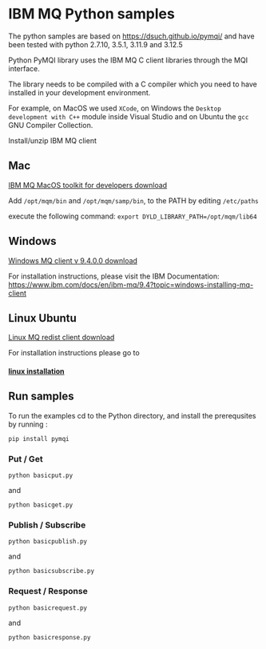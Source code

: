 # IBM MQ Python samples
The python samples are based on https://dsuch.github.io/pymqi/
and have been tested with python 2.7.10, 3.5.1, 3.11.9 and 3.12.5

Python PyMQI library uses the IBM MQ C client libraries through the MQI interface.

The library needs to be compiled with a C compiler which you need to have installed in your development environment.

For example, on MacOS we used `XCode`, on Windows the `Desktop development with C++` module inside Visual Studio and on Ubuntu the `gcc` GNU Compiler Collection.

Install/unzip IBM MQ client

## Mac

[IBM MQ MacOS toolkit for developers download](https://public.dhe.ibm.com/ibmdl/export/pub/software/websphere/messaging/mqdev/mactoolkit/)

Add
`/opt/mqm/bin` and
`/opt/mqm/samp/bin`, to the PATH by editing `/etc/paths`

execute the following command:
`export DYLD_LIBRARY_PATH=/opt/mqm/lib64`

## Windows

[Windows MQ client v 9.4.0.0 download](https://www.ibm.com/support/fixcentral/swg/downloadFixes?parent=ibm%7EWebSphere&product=ibm/WebSphere/WebSphere+MQ&release=9.4.0.0&platform=Windows+64-bit,+x86&function=fixId&fixids=9.4.0.0-IBM-MQC-Win64&includeRequisites=1&includeSupersedes=0&downloadMethod=http)

For installation instructions, please visit the IBM Documentation: https://www.ibm.com/docs/en/ibm-mq/9.4?topic=windows-installing-mq-client

## Linux Ubuntu

[Linux MQ redist client download](https://public.dhe.ibm.com/ibmdl/export/pub/software/websphere/messaging/mqdev/redist/)

For installation instructions please go to 
#### [linux installation](installationDocs/linuxUbuntu-installationSteps.md)


## Run samples

To run the examples cd to the Python directory, and install the prerequsites by running :

`pip install pymqi`

### Put / Get
`python basicput.py`

and

`python basicget.py`

### Publish / Subscribe
`python basicpublish.py`

and

`python basicsubscribe.py`

### Request / Response

`python basicrequest.py`

and

`python basicresponse.py`
